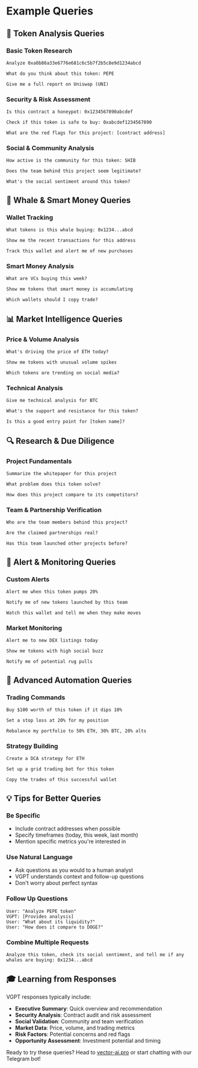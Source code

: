 # Example Queries

## 🎯 Token Analysis Queries

### Basic Token Research
```
Analyze 0xa0b86a33e6776e681c6c5b7f2b5c8e9d1234abcd
```

```
What do you think about this token: PEPE
```

```
Give me a full report on Uniswap (UNI)
```

### Security & Risk Assessment
```
Is this contract a honeypot: 0x1234567890abcdef
```

```
Check if this token is safe to buy: 0xabcdef1234567890
```

```
What are the red flags for this project: [contract address]
```

### Social & Community Analysis
```
How active is the community for this token: SHIB
```

```
Does the team behind this project seem legitimate?
```

```
What's the social sentiment around this token?
```

## 🐋 Whale & Smart Money Queries

### Wallet Tracking
```
What tokens is this whale buying: 0x1234...abcd
```

```
Show me the recent transactions for this address
```

```
Track this wallet and alert me of new purchases
```

### Smart Money Analysis
```
What are VCs buying this week?
```

```
Show me tokens that smart money is accumulating
```

```
Which wallets should I copy trade?
```

## 📊 Market Intelligence Queries

### Price & Volume Analysis
```
What's driving the price of ETH today?
```

```
Show me tokens with unusual volume spikes
```

```
Which tokens are trending on social media?
```

### Technical Analysis
```
Give me technical analysis for BTC
```

```
What's the support and resistance for this token?
```

```
Is this a good entry point for [token name]?
```

## 🔍 Research & Due Diligence

### Project Fundamentals
```
Summarize the whitepaper for this project
```

```
What problem does this token solve?
```

```
How does this project compare to its competitors?
```

### Team & Partnership Verification
```
Who are the team members behind this project?
```

```
Are the claimed partnerships real?
```

```
Has this team launched other projects before?
```

## 🚨 Alert & Monitoring Queries

### Custom Alerts
```
Alert me when this token pumps 20%
```

```
Notify me of new tokens launched by this team
```

```
Watch this wallet and tell me when they make moves
```

### Market Monitoring
```
Alert me to new DEX listings today
```

```
Show me tokens with high social buzz
```

```
Notify me of potential rug pulls
```

## 🤖 Advanced Automation Queries

### Trading Commands
```
Buy $100 worth of this token if it dips 10%
```

```
Set a stop loss at 20% for my position
```

```
Rebalance my portfolio to 50% ETH, 30% BTC, 20% alts
```

### Strategy Building
```
Create a DCA strategy for ETH
```

```
Set up a grid trading bot for this token
```

```
Copy the trades of this successful wallet
```

## 💡 Tips for Better Queries

### Be Specific
- Include contract addresses when possible
- Specify timeframes (today, this week, last month)
- Mention specific metrics you're interested in

### Use Natural Language
- Ask questions as you would to a human analyst
- VGPT understands context and follow-up questions
- Don't worry about perfect syntax

### Follow Up Questions
```
User: "Analyze PEPE token"
VGPT: [Provides analysis]
User: "What about its liquidity?"
User: "How does it compare to DOGE?"
```

### Combine Multiple Requests
```
Analyze this token, check its social sentiment, and tell me if any whales are buying: 0x1234...abcd
```

## 🎓 Learning from Responses

VGPT responses typically include:

- **Executive Summary**: Quick overview and recommendation
- **Security Analysis**: Contract audit and risk assessment
- **Social Validation**: Community and team verification
- **Market Data**: Price, volume, and trading metrics
- **Risk Factors**: Potential concerns and red flags
- **Opportunity Assessment**: Investment potential and timing

Ready to try these queries? Head to [vector-ai.pro](https://vector-ai.pro) or start chatting with our Telegram bot! 